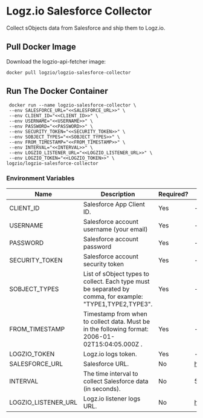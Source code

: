 # Logz.io Salesforce Collector

Collect sObjects data from Salesforce and ship them to Logz.io.

## Pull Docker Image

Download the logzio-api-fetcher image:

```shell
docker pull logzio/logzio-salesforce-collector
```

## Run The Docker Container

```shell
 docker run --name logzio-salesforce-collector \
 --env SALESFORCE_URL="<<SALESFORCE_URL>>" \
 --env CLIENT_ID="<<CLIENT_ID>>" \
 --env USERNAME="<<USERNAME>>" \
 --env PASSWORD="<<PASSWORD>>" \
 --env SECURITY_TOKEN="<<SECURITY_TOKEN>>" \
 --env SOBJECT_TYPES="<<SOBJECT_TYPES>>" \
 --env FROM_TIMESTAMP="<<FROM_TIMESTAMP>>" \
 --env INTERVAL="<<INTERVAL>>" \
 --env LOGZIO_LISTENER_URL="<<LOGZIO_LISTENER_URL>>" \
 --env LOGZIO_TOKEN="<<LOGZIO_TOKEN>>" \
logzio/logzio-salesforce-collector
```

### Environment Variables

| Name | Description | Required? | Default |
| --- | --- | ---| ---|
| CLIENT_ID | Salesforce App Client ID. | Yes | - |
| USERNAME | Salesforce account username (your email) | Yes | - |
| PASSWORD | Salesforce account password | Yes | - |
| SECURITY_TOKEN | Salesforce account security token | Yes | - |
| SOBJECT_TYPES | List of sObject types to collect. Each type must be separated by comma, for example: "TYPE1,TYPE2,TYPE3". | Yes | - |
| FROM_TIMESTAMP | Timestamp from when to collect data. Must be in the following format: 2006-01-02T15:04:05.000Z . | Yes | - |
| LOGZIO_TOKEN | Logz.io logs token. | Yes | - |
| SALESFORCE_URL | Salesforce URL. | No | https://login.salesforce.com |
| INTERVAL | The time interval to collect Salesforce data (in seconds). | No | 5 (seconds) |
| LOGZIO_LISTENER_URL | Logz.io listener logs URL. | No | https://listener.logz.io:8071
